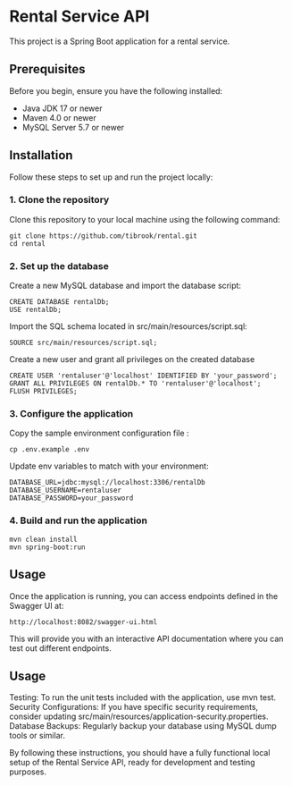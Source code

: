 # Rental Service API

This project is a Spring Boot application for a rental service.

## Prerequisites

Before you begin, ensure you have the following installed:
- Java JDK 17 or newer
- Maven 4.0 or newer
- MySQL Server 5.7 or newer

## Installation

Follow these steps to set up and run the project locally:

### 1. Clone the repository

Clone this repository to your local machine using the following command:

```
git clone https://github.com/tibrook/rental.git
cd rental
```

### 2. Set up the database

Create a new MySQL database and import the database script:

```
CREATE DATABASE rentalDb;
USE rentalDb;
```

Import the SQL schema located in src/main/resources/script.sql:

```
SOURCE src/main/resources/script.sql;
```

Create a new user and grant all privileges on the created database

```
CREATE USER 'rentaluser'@'localhost' IDENTIFIED BY 'your_password';
GRANT ALL PRIVILEGES ON rentalDb.* TO 'rentaluser'@'localhost';
FLUSH PRIVILEGES;
```

### 3. Configure the application

Copy the sample environment configuration file :

```
cp .env.example .env
```

Update env variables to match with your environment: 

```
DATABASE_URL=jdbc:mysql://localhost:3306/rentalDb
DATABASE_USERNAME=rentaluser
DATABASE_PASSWORD=your_password
```
### 4. Build and run the application

```
mvn clean install
mvn spring-boot:run
```

## Usage
Once the application is running, you can access endpoints defined in the Swagger UI at:

```
http://localhost:8082/swagger-ui.html

```

This will provide you with an interactive API documentation where you can test out different endpoints.

## Usage
Testing: To run the unit tests included with the application, use mvn test.
Security Configurations: If you have specific security requirements, consider updating src/main/resources/application-security.properties.
Database Backups: Regularly backup your database using MySQL dump tools or similar.

By following these instructions, you should have a fully functional local setup of the Rental Service API, ready for development and testing purposes.
